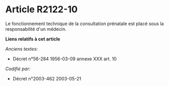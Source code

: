 # Article R2122-10

Le fonctionnement technique de la consultation prénatale est placé sous la responsabilité d'un médecin.

**Liens relatifs à cet article**

_Anciens textes_:

  - Décret n°56-284 1956-03-09 annexe XXX art. 10

_Codifié par_:

  - Décret n°2003-462 2003-05-21
